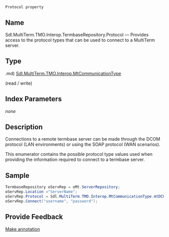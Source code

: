

# 
    Protocol property




## Name

Sdl.MultiTerm.TMO.Interop.TermbaseRepository.Protocol —          Provides access to the protocol types that can be used to connect to a MultiTerm server.



## Type
.md)
[Sdl.MultiTerm.TMO.Interop.MtCommunicationType](Sdl.MultiTerm.TMO.Interop.MtCommunicationType.md)

(read / write)



## Index Parameters
*none*


## Description



Connections to a remote termbase server can be made through the DCOM protocol (LAN environments) or using the SOAP protocol (WAN scenarios).

This enumerator contains the possible protocol type values used when providing the information required to connect to a termbase server.



## Sample


```cs
TermbaseRepository oServRep = oMt.ServerRepository;
oServRep.Location ="ServerName";
oServRep.Protocol = Sdl.MultiTerm.TMO.Interop.MtCommunicationType.mtDCOM;
oServRep.Connect("username", "password");
```



## Provide Feedback

[Make annotation](mailto:sdk-feedback@sdl.com&amp;subject=Reference%20for%20Sdl.MultiTerm.TMO.Interop.TermbaseRepository.Protocol)


